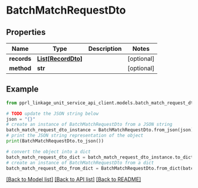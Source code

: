 # BatchMatchRequestDto


## Properties

Name | Type | Description | Notes
------------ | ------------- | ------------- | -------------
**records** | [**List[RecordDto]**](RecordDto.md) |  | [optional] 
**method** | **str** |  | [optional] 

## Example

```python
from pprl_linkage_unit_service_api_client.models.batch_match_request_dto import BatchMatchRequestDto

# TODO update the JSON string below
json = "{}"
# create an instance of BatchMatchRequestDto from a JSON string
batch_match_request_dto_instance = BatchMatchRequestDto.from_json(json)
# print the JSON string representation of the object
print(BatchMatchRequestDto.to_json())

# convert the object into a dict
batch_match_request_dto_dict = batch_match_request_dto_instance.to_dict()
# create an instance of BatchMatchRequestDto from a dict
batch_match_request_dto_from_dict = BatchMatchRequestDto.from_dict(batch_match_request_dto_dict)
```
[[Back to Model list]](../README.md#documentation-for-models) [[Back to API list]](../README.md#documentation-for-api-endpoints) [[Back to README]](../README.md)


